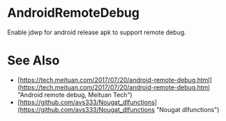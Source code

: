 # AndroidRemoteDebug
Enable jdwp for android release apk to support remote debug.

# See Also
* [https://tech.meituan.com/2017/07/20/android-remote-debug.html](https://tech.meituan.com/2017/07/20/android-remote-debug.html "Android remote debug, Meituan Tech")
* [https://github.com/avs333/Nougat_dlfunctions](https://github.com/avs333/Nougat_dlfunctions "Nougat dlfunctions")
